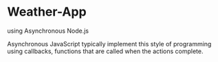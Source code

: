# Weather-App

using Asynchronous Node.js

Asynchronous JavaScript typically implement this style of programming using callbacks, functions that are called when the actions complete.
